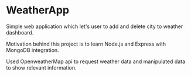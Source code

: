 # WeatherApp

Simple web application which let's user to add and delete city to weather dashboard. 

Motivation behind this project is to learn Node.js and Express with MongoDB integration. 

Used OpenweatherMap api to request weather data and manipulated data to show relevant information.
